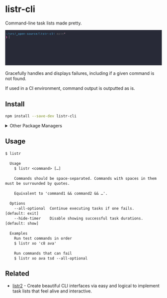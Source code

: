 # listr-cli

Command-line task lists made pretty.

<p align="center"><img src="media/demo.gif"></p>

Gracefully handles and displays failures, including if a given command is not found.

If used in a CI environment, command output is outputted as is.

## Install

```sh
npm install --save-dev listr-cli
```

<details>
<summary>Other Package Managers</summary>

```sh
yarn add -D listr-cli
```
</details>

## Usage

```
$ listr

  Usage
    $ listr <command> […]

    Commands should be space-separated. Commands with spaces in them must be surrounded by quotes.

    Equivalent to 'command1 && command2 && …'.

  Options
    --all-optional  Continue executing tasks if one fails.      [default: exit]
    --hide-timer    Disable showing successful task durations.  [default: show]

  Examples
    Run test commands in order
    $ listr xo 'c8 ava'

    Run commands that can fail
    $ listr xo ava tsd --all-optional
```

## Related

- [listr2](https://github.com/cenk1cenk2/listr2) - Create beautiful CLI interfaces via easy and logical to implement task lists that feel alive and interactive.
